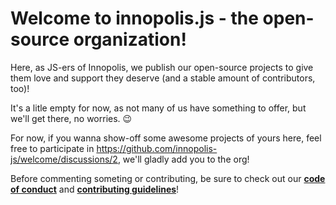 # Welcome to innopolis.js - the open-source organization!

Here, as JS-ers of Innopolis, we publish our open-source projects to give them love and support they deserve (and a stable amount of contributors, too)!

It's a litle empty for now, as not many of us have something to offer, but we'll get there, no worries. 😉

For now, if you wanna show-off some awesome projects of yours here, feel free to participate in https://github.com/innopolis-js/welcome/discussions/2, we'll gladly add you to the org!

Before commenting someting or contributing, be sure to check out our [**code of conduct**](https://github.com/innopolis-js/welcome/blob/main/CODE_OF_CONDUCT.md) and [**contributing guidelines**](https://github.com/innopolis-js/welcome/blob/main/CONTRIBUTING.md)!
